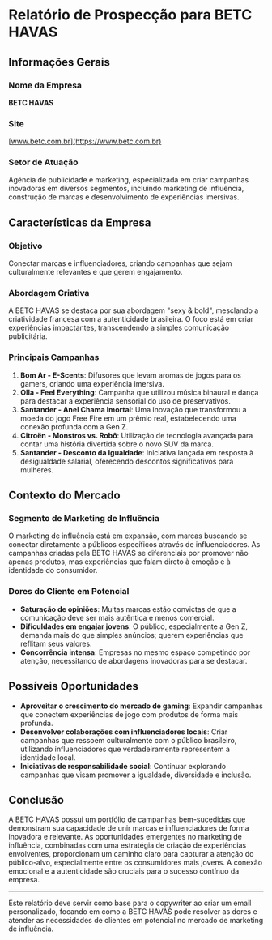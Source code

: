 # Relatório de Prospecção para BETC HAVAS

## Informações Gerais

### Nome da Empresa
**BETC HAVAS**

### Site
[www.betc.com.br](https://www.betc.com.br)

### Setor de Atuação
Agência de publicidade e marketing, especializada em criar campanhas inovadoras em diversos segmentos, incluindo marketing de influência, construção de marcas e desenvolvimento de experiências imersivas.

## Características da Empresa

### Objetivo
Conectar marcas e influenciadores, criando campanhas que sejam culturalmente relevantes e que gerem engajamento.

### Abordagem Criativa
A BETC HAVAS se destaca por sua abordagem "sexy & bold", mesclando a criatividade francesa com a autenticidade brasileira. O foco está em criar experiências impactantes, transcendendo a simples comunicação publicitária.

### Principais Campanhas
1. **Bom Ar - E-Scents**: Difusores que levam aromas de jogos para os gamers, criando uma experiência imersiva.
2. **Olla - Feel Everything**: Campanha que utilizou música binaural e dança para destacar a experiência sensorial do uso de preservativos.
3. **Santander - Anel Chama Imortal**: Uma inovação que transformou a moeda do jogo Free Fire em um prêmio real, estabelecendo uma conexão profunda com a Gen Z.
4. **Citroën - Monstros vs. Robô**: Utilização de tecnologia avançada para contar uma história divertida sobre o novo SUV da marca.
5. **Santander - Desconto da Igualdade**: Iniciativa lançada em resposta à desigualdade salarial, oferecendo descontos significativos para mulheres.

## Contexto do Mercado

### Segmento de Marketing de Influência
O marketing de influência está em expansão, com marcas buscando se conectar diretamente a públicos específicos através de influenciadores. As campanhas criadas pela BETC HAVAS se diferenciais por promover não apenas produtos, mas experiências que falam direto à emoção e à identidade do consumidor.

### Dores do Cliente em Potencial
- **Saturação de opiniões**: Muitas marcas estão convictas de que a comunicação deve ser mais autêntica e menos comercial.
- **Dificuldades em engajar jovens**: O público, especialmente a Gen Z, demanda mais do que simples anúncios; querem experiências que reflitam seus valores.
- **Concorrência intensa**: Empresas no mesmo espaço competindo por atenção, necessitando de abordagens inovadoras para se destacar.

## Possíveis Oportunidades
- **Aproveitar o crescimento do mercado de gaming**: Expandir campanhas que conectem experiências de jogo com produtos de forma mais profunda.
- **Desenvolver colaborações com influenciadores locais**: Criar campanhas que ressoem culturalmente com o público brasileiro, utilizando influenciadores que verdadeiramente representem a identidade local.
- **Iniciativas de responsabilidade social**: Continuar explorando campanhas que visam promover a igualdade, diversidade e inclusão.

## Conclusão
A BETC HAVAS possui um portfólio de campanhas bem-sucedidas que demonstram sua capacidade de unir marcas e influenciadores de forma inovadora e relevante. As oportunidades emergentes no marketing de influência, combinadas com uma estratégia de criação de experiências envolventes, proporcionam um caminho claro para capturar a atenção do público-alvo, especialmente entre os consumidores mais jovens. A conexão emocional e a autenticidade são cruciais para o sucesso contínuo da empresa.

---

Este relatório deve servir como base para o copywriter ao criar um email personalizado, focando em como a BETC HAVAS pode resolver as dores e atender as necessidades de clientes em potencial no mercado de marketing de influência.